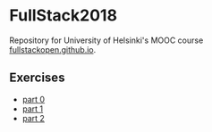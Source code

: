 # FullStack2018
Repository for University of Helsinki's MOOC course [fullstackopen.github.io](fullstackopen.github.io).

## Exercises

- [part 0](https://github.com/hajame/FullStack2018/tree/master/osa0)
- [part 1](https://github.com/hajame/FullStack2018/tree/master/osa1)
- [part 2](https://github.com/hajame/FullStack2018/tree/master/osa2)
